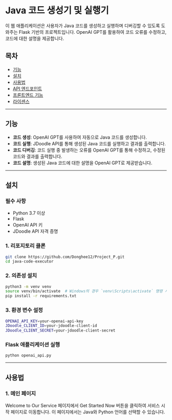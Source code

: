 # Java 코드 생성기 및 실행기

이 웹 애플리케이션은 사용자가 Java 코드를 생성하고 실행하며 디버깅할 수 있도록 도와주는 Flask 기반의 프로젝트입니다. OpenAI GPT를 활용하여 코드 오류를 수정하고, 코드에 대한 설명을 제공합니다.

## 목차

- [기능](#기능)
- [설치](#설치)
- [사용법](#사용법)
- [API 엔드포인트](#api-엔드포인트)
- [프론트엔드 기능](#프론트엔드-기능)
- [라이센스](#라이센스)

---

## 기능

- **코드 생성**: OpenAI GPT를 사용하여 자동으로 Java 코드를 생성합니다.
- **코드 실행**: JDoodle API를 통해 생성된 Java 코드를 실행하고 결과를 출력합니다.
- **코드 디버깅**: 코드 실행 중 발생하는 오류를 OpenAI GPT를 통해 수정하고, 수정된 코드와 결과를 출력합니다.
- **코드 설명**: 생성된 Java 코드에 대한 설명을 OpenAI GPT로 제공받습니다.

---

## 설치

### 필수 사항

- Python 3.7 이상
- Flask
- OpenAI API 키
- JDoodle API 자격 증명

### 1. 리포지토리 클론

```bash
git clone https://github.com/Donghee12/Project_P.git
cd java-code-executor

```

### 2. 의존성 설치

```bash
python3 -m venv venv
source venv/bin/activate  # Windows의 경우 `venv\Scripts\activate` 명령 사용
pip install -r requirements.txt
```

### 3. 환경 변수 설정
```bash
OPENAI_API_KEY=your-openai-api-key
JDoodle_CLIENT_ID=your-jdoodle-client-id
JDoodle_CLIENT_SECRET=your-jdoodle-client-secret
```

###  Flask 애플리케이션 실행

```bash
python openai_api.py
```

---
## 사용법

### 1. 메인 페이지
Welcome to Our Service 페이지에서 Get Started Now 버튼을 클릭하여 서비스 시작 페이지로 이동합니다.
이 페이지에서는 Java와 Python 언어를 선택할 수 있습니다.
